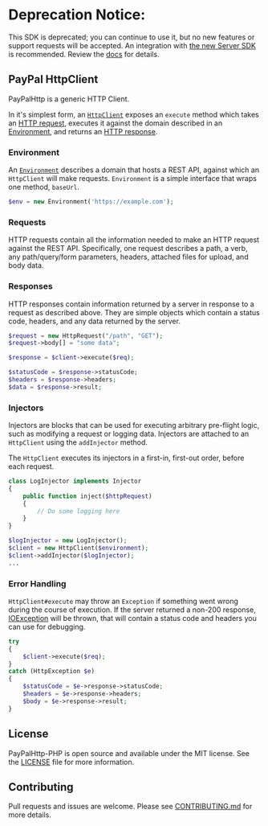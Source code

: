 # Deprecation Notice:
This SDK is deprecated; you can continue to use it, but no new features or support requests will be accepted. An integration with [the new Server SDK](https://github.com/paypal/PayPal-Server-SDKs) is recommended. Review the [docs](https://developer.paypal.com/serversdk/http/getting-started/how-to-get-started/) for details.

## PayPal HttpClient

PayPalHttp is a generic HTTP Client.

In it's simplest form, an [`HttpClient`](lib/PayPalHttp/HttpClient.php) exposes an `execute` method which takes an [HTTP request](lib/PayPalHttp/HttpRequest.php), executes it against the domain described in an [Environment](lib/PayPalHttp/Environment.php), and returns an [HTTP response](lib/PayPalHttp/HttpResponse.php).

### Environment

An [`Environment`](./lib/PayPalHttp/environment.rb) describes a domain that hosts a REST API, against which an `HttpClient` will make requests. `Environment` is a simple interface that wraps one method, `baseUrl`.

```php
$env = new Environment('https://example.com');
```

### Requests

HTTP requests contain all the information needed to make an HTTP request against the REST API. Specifically, one request describes a path, a verb, any path/query/form parameters, headers, attached files for upload, and body data.

### Responses

HTTP responses contain information returned by a server in response to a request as described above. They are simple objects which contain a status code, headers, and any data returned by the server.

```php
$request = new HttpRequest("/path", "GET");
$request->body[] = "some data";

$response = $client->execute($req);

$statusCode = $response->statusCode;
$headers = $response->headers;
$data = $response->result;
```

### Injectors

Injectors are blocks that can be used for executing arbitrary pre-flight logic, such as modifying a request or logging data. Injectors are attached to an `HttpClient` using the `addInjector` method.

The `HttpClient` executes its injectors in a first-in, first-out order, before each request.

```php
class LogInjector implements Injector
{
    public function inject($httpRequest)
    {
        // Do some logging here
    }
}

$logInjector = new LogInjector();
$client = new HttpClient($environment);
$client->addInjector($logInjector);
...
```

### Error Handling

`HttpClient#execute` may throw an `Exception` if something went wrong during the course of execution. If the server returned a non-200 response, [IOException](lib/PayPalHttp/IOException.php) will be thrown, that will contain a status code and headers you can use for debugging.

```php
try
{
    $client->execute($req);
}
catch (HttpException $e)
{
    $statusCode = $e->response->statusCode;
    $headers = $e->response->headers;
    $body = $e->response->result;
}
```

## License
PayPalHttp-PHP is open source and available under the MIT license. See the [LICENSE](./LICENSE) file for more information.

## Contributing
Pull requests and issues are welcome. Please see [CONTRIBUTING.md](./CONTRIBUTING.md) for more details.
